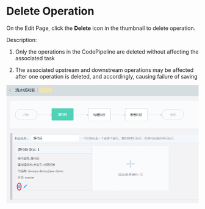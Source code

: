 # Delete Operation

On the Edit Page, click the **Delete** icon in the thumbnail to delete operation.

Description:

1. Only the operations in the CodePipeline are deleted without affecting the associated task

2. The associated upstream and downstream operations may be affected after one operation is deleted, and accordingly, causing failure of saving

![](/image/codepipeline/Delete-Action.PNG) 
